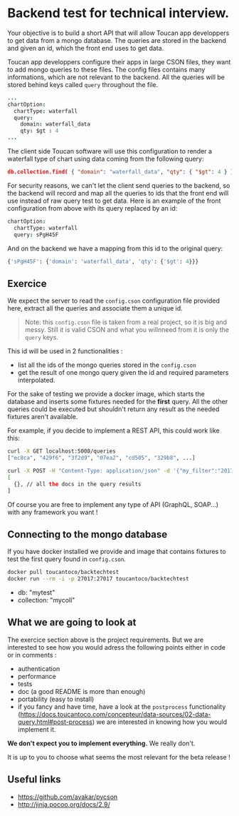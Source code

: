 # Backend test for technical interview.

Your objective is to build a short API that will allow Toucan app
developpers to get data from a mongo database. The queries are
stored in the backend and given an id, which the front end uses to
get data.

Toucan app developpers configure their apps in large CSON files, they
want to add mongo queries to these files. The config files contains many
informations, which are not relevant to the backend. All the queries will
be stored behind keys called `query` throughout the file.

```cson
...
chartOption:
  chartType: waterfall
  query:
    domain: waterfall_data
    qty: $gt : 4
...
```

The client side Toucan software will use this configuration to render a
waterfall type of chart using data coming from the following query:

```json
db.collection.find( { "domain": "waterfall_data", "qty": { "$gt": 4 } } )
```

For security reasons, we can't let the client send queries to the
backend, so the backend will record and map all the queries to ids that the
front end will use instead of raw query test to get data. Here is an
example of the front configuration from above with its query replaced
by an id:

```cson
chartOption:
  chartType: waterfall
  query: sPgH45F
```

And on the backend we have a mapping from this id to the original query:

```python
{'sPgH45F': {'domain': 'waterfall_data', 'qty': {'$gt': 4}}}
```

## Exercice
We expect the server to read the `config.cson` configuration file provided
here, extract all the queries and associate them a unique id.

> Note: this `config.cson` file is taken from a real project, so it is
> big and messy. Still it is valid CSON and what you willnneed from it is
> only the `query` keys.

This id will be used in 2 functionalities :
  * list all the ids of the mongo queries stored in the `config.cson`
  * get the result of one mongo query given the id and required parameters interpolated.

For the sake of testing we provide a docker image, which starts the database and inserts
some fixtures needed for the **first** query. All the other queries could be executed
but shouldn't return any result as the needed fixtures aren't available.

For example, if you decide to implement a REST API, this could work like
this:

```bash
curl -X GET localhost:5000/queries
["ec8ca", "429f6", "3f2d9", "07ea2", "cd505", "329b8", ...]

curl -X POST -H "Content-Type: application/json" -d '{"my_filter":"2017"}' localhost:5000/query/ec8ca
[
  {}, // all the docs in the query results
]
```

Of course you are free to implement any type of API (GraphQL, SOAP...) with any framework you want !

## Connecting to the mongo database

If you have docker installed we provide and image that contains fixtures
to test the first query found in `config.cson`.

```bash
docker pull toucantoco/backtechtest
docker run --rm -i -p 27017:27017 toucantoco/backtechtest
```

* db: "mytest"
* collection: "mycoll"

## What we are going to look at
The exercice section above is the project requirements. But we are interested to see how you would adress
the following points either in code or in comments :
  * authentication
  * performance
  * tests
  * doc (a good README is more than enough)
  * portability (easy to install)
  * if you fancy and have time, have a look at the `postprocess` functionality
    (https://docs.toucantoco.com/concepteur/data-sources/02-data-query.html#post-process)
we are interested in knowing how you would implement it.

**We don't expect you to implement everything.** We really don't.

It is up to you to choose what seems the most relevant for the beta release !

## Useful links

* https://github.com/avakar/pycson
* http://jinja.pocoo.org/docs/2.9/

